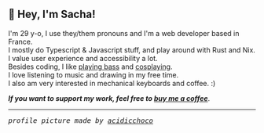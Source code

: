 ## 👋 Hey, I'm Sacha!

I'm 29 y-o, I use they/them pronouns and I'm a web developer based in France.   
I mostly do Typescript & Javascript stuff, and play around with Rust and Nix.   
I value user experience and accessibility a lot.   
Besides coding, I like [playing bass](https://www.instagram.com/listen.to.under/) and [cosplaying](https://www.instagram.com/praz_cos/).   
I love listening to music and drawing in my free time.   
I also am very interested in mechanical keyboards and coffee. :)  

_**If you want to support my work, feel free to [buy me a coffee](https://ko-fi.com/prazdevs)**_.

---

<samp>
   <i>
      profile picture made by <a href="https://acidicchoco.carrd.co">acidicchoco</a>
   </i>
</samp>
